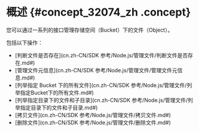 # 概述 {#concept_32074_zh .concept}

您可以通过一系列的接口管理存储空间（Bucket）下的文件（Object）。

包括以下操作：

-   [判断文件是否存在](cn.zh-CN/SDK 参考/Node.js/管理文件/判断文件是否存在.md#)
-   [管理文件元信息](cn.zh-CN/SDK 参考/Node.js/管理文件/管理文件元信息.md#)
-   [列举指定 Bucket 下的所有文件](cn.zh-CN/SDK 参考/Node.js/管理文件/列举指定Bucket下的所有文件.md#)
-   [列举指定目录下的文件和子目录](cn.zh-CN/SDK 参考/Node.js/管理文件/列举指定目录下的文件和子目录.md#)
-   [拷贝文件](cn.zh-CN/SDK 参考/Node.js/管理文件/拷贝文件.md#)
-   [删除文件](cn.zh-CN/SDK 参考/Node.js/管理文件/删除文件.md#)

